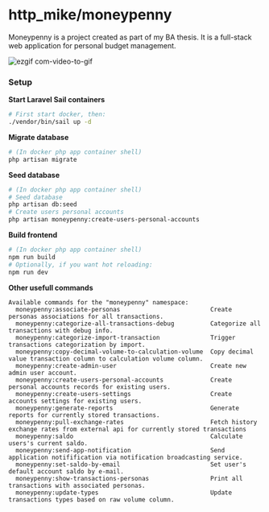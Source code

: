 # http_mike/moneypenny

Moneypenny is a project created as part of my BA thesis. It is a full-stack web application for personal budget management.

![ezgif com-video-to-gif](https://github.com/michalmytych/moneypenny/assets/59512535/726475dc-dcb8-4515-b319-a535a4e2a301)

### Setup
__Start Laravel Sail containers__
```bash
# First start docker, then:
./vendor/bin/sail up -d
```

__Migrate database__
```bash
# (In docker php app container shell)
php artisan migrate
```

__Seed database__
```bash
# (In docker php app container shell)
# Seed database
php artisan db:seed
# Create users personal accounts
php artisan moneypenny:create-users-personal-accounts
```

__Build frontend__
```bash
# (In docker php app container shell)
npm run build
# Optionally, if you want hot reloading:
npm run dev
```

__Other usefull commands__
```
Available commands for the "moneypenny" namespace:
  moneypenny:associate-personas                         Create personas associations for all transactions.
  moneypenny:categorize-all-transactions-debug          Categorize all transactions with debug info.
  moneypenny:categorize-import-transaction              Trigger transactions categorization by import.
  moneypenny:copy-decimal-volume-to-calculation-volume  Copy decimal value transaction column to calculation volume column.
  moneypenny:create-admin-user                          Create new admin user account.
  moneypenny:create-users-personal-accounts             Create personal accounts records for existing users.
  moneypenny:create-users-settings                      Create accounts settings for existing users.
  moneypenny:generate-reports                           Generate reports for currently stored transactions.
  moneypenny:pull-exchange-rates                        Fetch history exchange rates from external api for currently stored transactions
  moneypenny:saldo                                      Calculate users's current saldo.
  moneypenny:send-app-notification                      Send application notifification via notification broadcasting service.
  moneypenny:set-saldo-by-email                         Set user's default account saldo by e-mail.
  moneypenny:show-transactions-personas                 Print all transactions with associated personas.
  moneypenny:update-types                               Update transactions types based on raw volume column.
```

